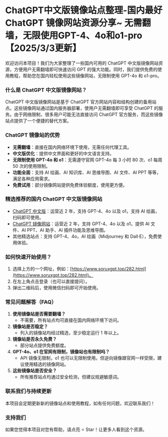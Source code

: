# ChatGPT中文版镜像站点整理-国内最好 ChatGPT 镜像网站资源分享~ 无需翻墙，无限使用GPT-4、4o和o1-pro【2025/3/3更新】

欢迎访问本项目！我们为大家整理了一些国内可用的 ChatGPT 中文版镜像网站资源，方便用户无需翻墙即可快速访问 GPT 的强大功能。同时，我们提供免费的使用教程，帮助您在国内轻松使用这些镜像网站，无限制使用 GPT-4o 和 o1-pro。

### 什么是 ChatGPT 中文版镜像网站？
ChatGPT 中文版镜像网站是基于 ChatGPT 官方网站内容和结构创建的备用站点。这些镜像网站通过国内服务器部署，使用户无需翻墙即可享受 ChatGPT 的服务。由于网络限制，很多用户可能无法直接访问 ChatGPT 官方服务，而这些镜像站点提供了一个便捷的替代方案。

### ChatGPT 镜像站的优势
- **无需翻墙**：直接在国内网络环境下使用，无需任何代理工具。
- **中文版优化**：提供中文界面和更好的中文语言支持。
- **无限制使用 GPT-4o 和 o1**：无需遵守官网 GPT-4o 每 3 小时 80 次、o1 每周 50 次的使用限制。
- **功能全面**：支持 AI 绘画、AI 知识库、AI 思维导图、AI 文件、AI PPT 等等，满足各种应用需求。
- **免费试用**：部分镜像网站提供免费体验额度，使用更方便。

### 精选推荐的国内 ChatGPT 中文版镜像网站
- [ChatGPT 中文版](https://chatgpt.dk82.com/)：运营近 2 年，支持 GPT-4、4o 以及 o1，支持 AI 绘画，扫码即可使用。
- [ChatGPT 镜像网站](https://www.soruxgpt.top/282.html)：运营近 2 年，支持 GPT-4、4o 以及 o1，提供 AI 文件、AI PPT、AI 助手、AI 插件功能及思维导图。
- 其他精选站点：支持 GPT-4、4o，AI 绘画（Midjourney 和 Dall·E），免费使用体验。

### 如何快速开始使用？
1. 选择上方的一个网址，例如：[https://www.soruxgpt.top/282.html](https://www.soruxgpt.top/282.html)。
2. 在左上角点击登录（也可以直接提问）。
3. 弹出二维码后，使用微信扫码即可开始使用。

### 常见问题解答（FAQ）
1. **使用镜像站是否需要翻墙？**
   - 不需要，所有站点均可直接在国内网络环境下访问。
2. **镜像站是否稳定？**
   - 列入的镜像站均经过精选，至少稳定运行 1 年以上。
3. **镜像站是否永久免费？**
   - 部分站点提供免费额度。
4. **GPT-4o、o1 在官网有限制，镜像站也有限制吗？**
   - API 镜像无限制，o1 也可以无限制使用。但逆向镜像跟官网一样受限，建议使用精选的镜像网站。
5. **这些镜像站是否安全？**
   - 所有推荐站点均通过安全检测，但建议规避敏感词。

### 联系我们与持续更新
本项目会定期更新新的镜像站点和使用教程，如有任何问题，欢迎联系我们！

### 支持我们
如果您觉得本项目对您有帮助，请点亮 ⭐ Star！让更多人看到这个资源。
